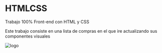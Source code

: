# HTMLCSS
Trabajo 100% Front-end con HTML y CSS

Este trabajo consiste en una lista de compras en el que ire actualizando sus componentes visuales

![logo](https://firebasestorage.googleapis.com/v0/b/alejovr09-5be4f.appspot.com/o/Diploma.png?alt=media&token=4444cf5f-d7f6-40ba-9682-90af72680123)


